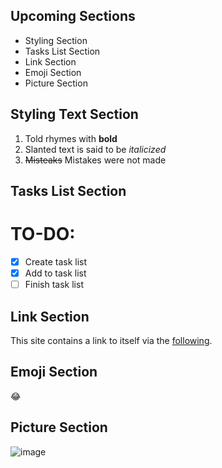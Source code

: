 ## Upcoming Sections
- Styling Section
- Tasks List Section
- Link Section
- Emoji Section
- Picture Section

## Styling Text Section

1. Told rhymes with **bold**
2. Slanted text is said to be *italicized*
3. ~~Misteaks~~ Mistakes were not made

## Tasks List Section
# TO-DO: 
- [x] Create task list
- [x] Add to task list
- [ ] Finish task list

## Link Section

This site contains a link to itself via the [following](https://asherbav.github.io/).

## Emoji Section
:joy:

## Picture Section

![image](https://user-images.githubusercontent.com/60761222/103721100-b7535780-4f81-11eb-90c5-88ea35677137.png)
